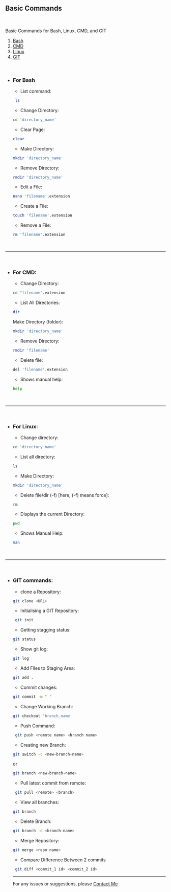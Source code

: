## Basic Commands ##
<br/>

Basic Commands for Bash, Linux, CMD, and GIT

1. [Bash](#for-bash)
2. [CMD](#for-CMD)
3. [Linux](#for-Linux)
4. [GIT](#GIT-Commands)
<br/>

- ### For Bash 
  - List command:
  ```bash 
   ls
    ```
  - Change Directory: 
  ```bash 
  cd 'directory_name'
  ```
  - Clear Page: 
  ```bash 
  clear
  ```

  - Make Directory:  
  ```bash 
  mkdir 'directory_name'
  ```
  - Remove Directory: 
  ```bash
  rmdir 'directory_name'
  ```


  - Edit a File:
  ```bash 
  nano 'filename'.extension
  ```
  - Create a File:
  ```bash
  touch 'filename'.extension
  ```
  - Remove a File:
  ```bash 
  rm 'filename'.extension
  ```
 <br/>

------------------------------------------------------------------
<br/>

- ### For CMD:

  - Change Directory:
  ```bash
  cd "filename".extension
  ```
  - List All Directories:
  ```bash
  dir
  ```
  Make Directory (folder):
  ```bash
  mkdir 'directory_name'
  ```
  - Remove Directory:
  ```bash
  rmdir 'filename'
  ```
   - Delete file:
    ```bash
    del 'filename'.extension
    ```
    - Shows manual help:
    ```bash
    help
    ```
     <br/>
------------------------------------------------------------------
<br/>

- ### For Linux:

  - Change directory:
  ```bash
  cd 'directory_name'
   ```
  - List all directory:
  ```bash
  ls
  ```
  - Make Directory:
  ```bash
  mkdir 'directory_name'
  ```
   - Delete file/dir (-f)   [here, (-f) means force]:
   ```bash
   rm
   ```
   - Displays the current Directory:
   ```bash
  pwd
   ```
  - Shows Manual Help:
  ```bash
  man
  ```
  <br/>
------------------------------------------------------------------
<br/>

- ### GIT commands:

  - clone a Repository:
   ```bash
  git clone <URL>
  ``` 
  - Initialising a GIT Repository:
   ```bash
    git init
    ``` 

  - Getting stagging status:
  ```bash
  git status
  ```
  - Show git log:
  ```bash
  git log
  ```
    - Add Files to Staging Area:
   ```bash
   git add .
   ``` 
  - Commit changes:
   ```bash
   git commit -m " "
   ```
   - Change Working Branch:
   ```bash
   git checkout 'branch_name'
   ```
    - Push Command:
   ```bash
    git push <remote name> <branch name>
    ```
    - Creating new Branch:
    ```bash
    git switch -c <new-branch-name>
    ``` 
    or 
    ```bash 
    git branch <new-branch-name>
    ```
    - Pull latest commit from remote:
   ```bash	
    git pull <remote> <branch>
    ```
    - View all branches:
    ```bash
    git branch
    ```
    - Delete Branch:
    ```bash
    git branch -d <branch-name>
    ```
    - Merge Repository: 
    ```bash
    git merge <repo name>
    ```
    - Compare Difference Between 2 commits
   ```bash
    git diff <commit_1 id> <commit_2 id> 
    ```
    


    ------------------------------------------------------------------
    For any issues or suggestions, please [Contact Me](mailto:mannkanit@gmail.com)